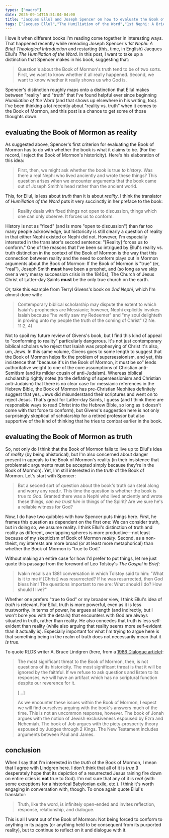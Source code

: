```yaml
---
types: ["macro"]
date: 2025-09-14T15:51:04-04:00
title: "Jacques Ellul and Joseph Spencer on how to evaluate the Book of Mormon"
tags: ["Jacques Ellul","The Humiliation of the Word","1st Nephi: A Brief Theological Introduction","2nd Nephi: A Brief Theological Introduction","Joseph Spencer","Terryl Givens","Book of Mormon","reality vs. truth","supersessionism","anti-Judaism","anti-Semitism","Christian anti-Semitism","non-theism","Leo Tolstoy","The Gospel in Brief"]
---
```

I love it when different books I'm reading come together in interesting ways. That happened recently while rereading Joseph Spencer's *1st Nephi: A Brief Theological Introduction* and restarting (this, time, in English) Jacques Ellul's *The Humiliation of the Word*. In this post, I want to take up a distinction that Spencer makes in his book, suggesting that:

> Question's about the Book of Mormon's truth tend to be of two sorts. First, we want to know whether it all really happened. Second, we want to know whether it really shows us who God is.

 Spencer's distinction roughly maps onto a distinction that Ellul makes between "reality" and "truth" that I've found helpful ever since beginning *Humiliation of the Word* (and that shows up elsewhere in his writing, too). I've been thinking a lot recently about "reality vs. truth" when it comes to the Book of Mormon, and this post is a chance to get some of those thoughts down.

## evaluating the Book of Mormon as reality

As suggested above, Spencer's first criterion for evaluating the Book of Mormon has to do with whether the book is what it claims to be. (For the record, I reject the Book of Mormon's historicity). Here's his elaboration of this idea:

> First, then, we might ask whether the book is true *to history*. Was there a real Nephi who lived anciently and wrote these things? This question arises when we encounter arguments that the book came out of Joseph Smith's head rather than the ancient world.

This, for Ellul, is less about *truth* than it is about *reality*. I think the translator of *Humiliation of the Word* puts it very succinctly in her preface to the book:

> Reality deals with fixed things not open to discussion, things which one can only observe. It forces us to conform.

History is not as "fixed" (and is more "open to discussion") than far too many people acknowledge, but historicity is still clearly a question of reality in that either Nephi existed or Nephi did not. However, I'm especially interested in the translator's second sentence: "[Reality] forces us to conform." One of the reasons that I've been so intrigued by Ellul's reality vs. truth distinction in the context of the Book of Mormon is the way that this connection between reality and the need to conform plays out in Mormon arguments about the Book of Mormon: If the Book of Mormon is "true" (er, "real"), Joseph Smith **must** have been a prophet, and (so long as we skip over a very messy succession crisis in the 1840s), The Church of Jesus Christ of Latter-day Saints **must** be the only true church on the earth. 

Or, take this example from Terryl Givens's book on *2nd Nephi*, which I'm almost done with: 

> Contemporary biblical scholarship may dispute the extent to which Isaiah's prophecies are Messianic; however, Nephi explicitly invokes Isaiah because "he verily saw my Redeemer" and "my soul delighteth in proving unto my people the truth of the coming of Christ" (2 Ne. 11:2, 4)

Not to spoil my future review of Givens's book, but I find this kind of appeal to "conforming to reality" particularly dangerous. It's not just contemporary biblical scholars who reject that Isaiah was prophesying of Christ it's also, um, Jews. In this same volume, Givens goes to some length to suggest that the Book of Mormon helps fix the problem of supersessionism, and yet, this insistence that "because it's in the Book of Mormon, it must be so" lends authoritative weight to one of the core assumptions of Christian anti-Semitism (and its milder cousin of anti-Judaism). Whereas biblical scholarship rightly notes (to the deflating of supersessionism and Christian anti-Judaism) that there is no clear case for messianic references in the Hebrew Bible, the Book of Mormon has pre-Christian Nephites definitely suggest that yes, Jews did misunderstand their scriptures and went on to reject Jesus. That's great for Latter-day Saints, I guess (and I think there are responsible ways to read Christ into the Hebrew Bible, so long as it doesn't come with that force to conform), but Givens's suggestion here is not only surprisingly skeptical of scholarship for a retired professor but also supportive of the kind of thinking that he tries to combat earlier in the book.

## evaluating the Book of Mormon as truth

So, not only do I think that the Book of Mormon fails to live up to Ellul's idea of *reality* (by being ahistorical), but I'm also concerned about danger present in appeals to the Book of Mormon's reality (in their insistence that problematic arguments must be accepted simply because they're in the Book of Mormon). Yet, I'm still interested in the *truth* of the Book of Mormon. Let's start with Spencer: 

> But a second sort of question about the book's truth can steal along and worry any read.r. This time the question is whether the book is true *to God*. Granted there was a Nephi who lived anciently and wrote these things, *can we trust him* in things of the Spirit? Are we sure he's a reliable witness for God?

Now, I do have two quibbles with how Spencer puts things here. First, he frames this question as dependent on the first one: We can consider truth, but in doing so, we assume reality. I think Ellul's distinction of truth and reality as different, overlapping spheres is more productive—not least because of my skepticism of Book of Mormon *reality*. Second, as a non-theist, my interests are more broad (or at least more metaphorical) than whether the Book of Mormon is "true to God." 

Without making an entire case for how I'd prefer to put things, let me just quote this passage from the foreword of Leo Tolstoy's *The Gospel in Brief*: 

> Ivakin recalls an 1881 conversation in which Tolstoy said to him: "What is it to me if [Christ] was resurrected? If he was resurrected, then God bless him! The questions important to me are: What should I do? How should I live?"

Whether one prefers "true to God" or my broader view, I think Ellul's idea of *truth* is relevant. For Ellul, truth is more powerful, even as it is less trustworthy. In terms of power, he argues at length (and indirectly, but I won't bore you with the details) that encounters with God are always situated in truth, rather than reality. He also concedes that truth is less self-evident than reality (while also arguing that reality seems more self-evident than it actually is). Especially important for what I'm trying to argue here is that something being in the realm of truth does not necessarily mean that it *is* true.

To quote RLDS writer A. Bruce Lindgren (here, from a [1986 Dialogue article](https://www.dialoguejournal.com/articles/sign-or-scripture-approaches-to-the-book-of-mormon/)):

> The most significant threat to the Book of Mormon, then, is not questions of its historicity. The most significant threat is that it will be ignored by the faithful. If we refuse to ask questions and listen to its responses, we will have an artifact which has no scriptural function despite our reverence for it.
> 
> [...]
> 
> As we encounter these issues within the Book of Mormon, I expect we will find ourselves arguing with the book's answers much of the time. This is not an uncommon response, however. The book of Jonah argues with the notion of Jewish exclusiveness espoused by Ezra and Nehemiah. The book of Job argues with the piety-prosperity theory espoused by Judges through 2 Kings. The New Testament includes arguments between Paul and James.

## conclusion

When I say that I'm interested in the *truth* of the Book of Mormon, I mean that I agree with Lindgren here. I don't think that all of it is *true* (I desperately hope that its depiction of a resurrected Jesus raining fire down on entire cities is **not** true to God). I'm not sure that any of it is *real* (with some exceptions for a historical Babylonian exile, etc.). I think it's worth engaging in conversation with, though. To once again quote Ellul's translator: 

> Truth, like the word, is infinitely open-ended and invites reflection, response, relationship, and dialogue. 

This is all I want out of the Book of Mormon: Not being forced to conform to anything in its pages (or anything held to be consequent from its purported reality), but to continue to reflect on it and dialogue with it.